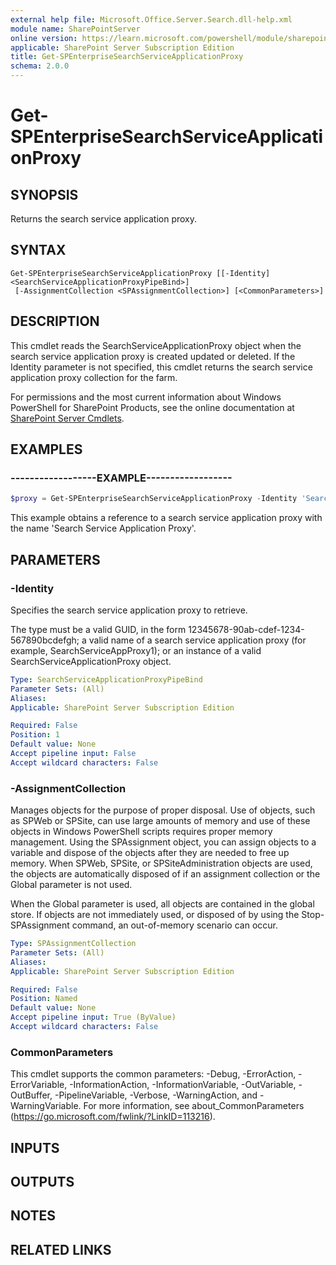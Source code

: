 ```yaml
---
external help file: Microsoft.Office.Server.Search.dll-help.xml
module name: SharePointServer
online version: https://learn.microsoft.com/powershell/module/sharepoint-server/get-spenterprisesearchserviceapplicationproxy
applicable: SharePoint Server Subscription Edition
title: Get-SPEnterpriseSearchServiceApplicationProxy
schema: 2.0.0
---
```


# Get-SPEnterpriseSearchServiceApplicationProxy

## SYNOPSIS
Returns the search service application proxy.

## SYNTAX

```
Get-SPEnterpriseSearchServiceApplicationProxy [[-Identity] <SearchServiceApplicationProxyPipeBind>]
 [-AssignmentCollection <SPAssignmentCollection>] [<CommonParameters>]
```

## DESCRIPTION
This cmdlet reads the SearchServiceApplicationProxy object when the search service application proxy is created updated or deleted.
If the Identity parameter is not specified, this cmdlet returns the search service application proxy collection for the farm.

For permissions and the most current information about Windows PowerShell for SharePoint Products, see the online documentation at [SharePoint Server Cmdlets](https://learn.microsoft.com/powershell/sharepoint/sharepoint-server/sharepoint-server-cmdlets).

## EXAMPLES

### ------------------EXAMPLE------------------ 
```powershell
$proxy = Get-SPEnterpriseSearchServiceApplicationProxy -Identity 'Search Service Application Proxy'
```

This example obtains a reference to a search service application proxy with the name 'Search Service Application Proxy'.

## PARAMETERS

### -Identity
Specifies the search service application proxy to retrieve.

The type must be a valid GUID, in the form 12345678-90ab-cdef-1234-567890bcdefgh; a valid name of a search service application proxy (for example, SearchServiceAppProxy1); or an instance of a valid SearchServiceApplicationProxy object.

```yaml
Type: SearchServiceApplicationProxyPipeBind
Parameter Sets: (All)
Aliases: 
Applicable: SharePoint Server Subscription Edition

Required: False
Position: 1
Default value: None
Accept pipeline input: False
Accept wildcard characters: False
```

### -AssignmentCollection
Manages objects for the purpose of proper disposal. Use of objects, such as SPWeb or SPSite, can use large amounts of memory and use of these objects in Windows PowerShell scripts requires proper memory management. Using the SPAssignment object, you can assign objects to a variable and dispose of the objects after they are needed to free up memory. When SPWeb, SPSite, or SPSiteAdministration objects are used, the objects are automatically disposed of if an assignment collection or the Global parameter is not used.

When the Global parameter is used, all objects are contained in the global store. If objects are not immediately used, or disposed of by using the Stop-SPAssignment command, an out-of-memory scenario can occur.

```yaml
Type: SPAssignmentCollection
Parameter Sets: (All)
Aliases: 
Applicable: SharePoint Server Subscription Edition

Required: False
Position: Named
Default value: None
Accept pipeline input: True (ByValue)
Accept wildcard characters: False
```

### CommonParameters
This cmdlet supports the common parameters: -Debug, -ErrorAction, -ErrorVariable, -InformationAction, -InformationVariable, -OutVariable, -OutBuffer, -PipelineVariable, -Verbose, -WarningAction, and -WarningVariable. For more information, see about_CommonParameters (https://go.microsoft.com/fwlink/?LinkID=113216).

## INPUTS

## OUTPUTS

## NOTES

## RELATED LINKS
